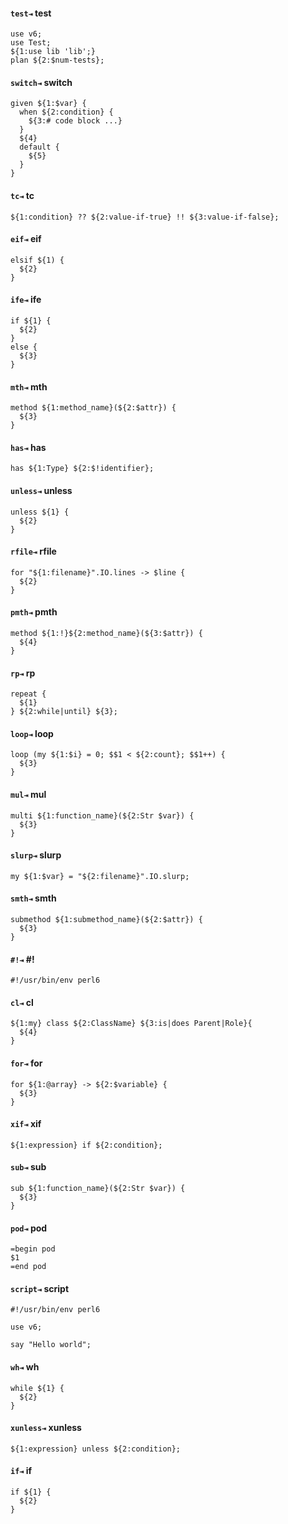 
#### `test⇥` test
```Perl6
use v6;
use Test;
${1:use lib 'lib';}
plan ${2:$num-tests};
```

#### `switch⇥` switch
```Perl6
given ${1:$var} {
  when ${2:condition} {
    ${3:# code block ...}
  }
  ${4}
  default {
    ${5}
  }
}
```

#### `tc⇥` tc
```Perl6
${1:condition} ?? ${2:value-if-true} !! ${3:value-if-false};
```

#### `eif⇥` eif
```Perl6
elsif ${1) {
  ${2}
}
```

#### `ife⇥` ife
```Perl6
if ${1} {
  ${2}
}
else {
  ${3}
}
```

#### `mth⇥` mth
```Perl6
method ${1:method_name}(${2:$attr}) {
  ${3}
}
```

#### `has⇥` has
```Perl6
has ${1:Type} ${2:$!identifier};
```

#### `unless⇥` unless
```Perl6
unless ${1} {
  ${2}
}
```

#### `rfile⇥` rfile
```Perl6
for "${1:filename}".IO.lines -> $line {
  ${2}
}
```

#### `pmth⇥` pmth
```Perl6
method ${1:!}${2:method_name}(${3:$attr}) {
  ${4}
}
```

#### `rp⇥` rp
```Perl6
repeat {
  ${1}
} ${2:while|until} ${3};
```

#### `loop⇥` loop
```Perl6
loop (my ${1:$i} = 0; $$1 < ${2:count}; $$1++) {
  ${3}
}
```

#### `mul⇥` mul
```Perl6
multi ${1:function_name}(${2:Str $var}) {
  ${3}
}
```

#### `slurp⇥` slurp
```Perl6
my ${1:$var} = "${2:filename}".IO.slurp;
```

#### `smth⇥` smth
```Perl6
submethod ${1:submethod_name}(${2:$attr}) {
  ${3}
}
```

#### `#!⇥` #!
```Perl6
#!/usr/bin/env perl6
```

#### `cl⇥` cl
```Perl6
${1:my} class ${2:ClassName} ${3:is|does Parent|Role}{
  ${4}
}
```

#### `for⇥` for
```Perl6
for ${1:@array} -> ${2:$variable} {
  ${3}
}
```

#### `xif⇥` xif
```Perl6
${1:expression} if ${2:condition};
```

#### `sub⇥` sub
```Perl6
sub ${1:function_name}(${2:Str $var}) {
  ${3}
}
```

#### `pod⇥` pod
```Perl6
=begin pod
$1
=end pod
```

#### `script⇥` script
```Perl6
#!/usr/bin/env perl6

use v6;

say "Hello world";
```

#### `wh⇥` wh
```Perl6
while ${1} {
  ${2}
}
```

#### `xunless⇥` xunless
```Perl6
${1:expression} unless ${2:condition};
```

#### `if⇥` if
```Perl6
if ${1} {
  ${2}
}
```
